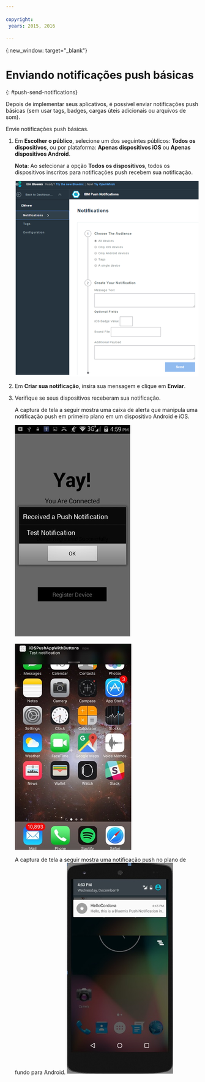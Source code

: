 ```yaml
---

copyright:
 years: 2015, 2016

---
```


{:new_window: target="_blank"}
# Enviando notificações push básicas

{: #push-send-notifications}

Depois de implementar seus aplicativos, é possível
enviar notificações push básicas (sem usar tags, badges,
cargas úteis adicionais ou arquivos de som).


Envie notificações push básicas.

1. Em **Escolher o público**,
selecione um dos seguintes públicos:
      **Todos os dispositivos**, ou por
plataforma: **Apenas dispositivos iOS**
ou
      **Apenas dispositivos Android**.


	**Nota**: Ao selecionar a opção **Todos os dispositivos**, todos os
dispositivos inscritos para notificações push recebem sua notificação.

	![Tela Notificações](images/tag_notification.jpg)

2. Em **Criar sua notificação**, insira sua mensagem e clique
em **Enviar**.
3. Verifique se seus dispositivos receberam sua notificação.

	A captura de tela a seguir mostra uma caixa de alerta que manipula uma
notificação push em primeiro plano em um dispositivo Android e iOS.

	![Notificação push em primeiro plano no Android](images/Android_Screenshot.jpg)

	![Notificação push em primeiro plano no iOS](images/iOS_Screenshot.jpg)

	A captura de tela a seguir mostra uma notificação push no plano de fundo para Android.
![Notificação push no plano de fundo no Android](images/background.jpg)
